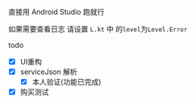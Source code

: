直接用 Android Studio 跑就行

如果需要查看日志 请设置 `L.kt` 中 的`level`为`Level.Error`

todo
- [x] UI重构
- [x] serviceJson 解析
  - [x] 本人验证(功能已完成)
- [x] 购买测试